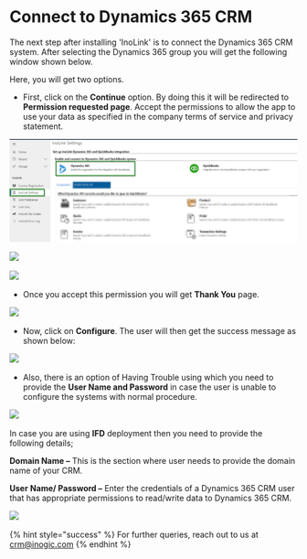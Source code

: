 # Connect to Dynamics 365 CRM

The next step after installing 'InoLink' is to connect the Dynamics 365 CRM system. After selecting the Dynamics 365 group you will get the following window shown below.&#x20;

Here, you will get two options.

* First, click on the **Continue** option. By doing this it will be redirected to **Permission requested page**. Accept the permissions to allow the app to use your data as specified in the company terms of service and privacy statement.

![](<../../../.gitbook/assets/Conn to CRM.png>)

![](<../../../.gitbook/assets/Connect CRM\_1.png>)

![](../../../.gitbook/assets/Connect\_1.png)

* Once you accept this permission you will get **Thank You** page.

![](<../../../.gitbook/assets/Connect CRM\_3.png>)

* Now, click on **Configure**. The user will then get the success message as shown below:

![](<../../../.gitbook/assets/Connect CRM\_4.png>)

* Also, there is an option of Having Trouble using which you need to provide the **User Name and Password** in case the user is unable to configure the systems with normal procedure.&#x20;

![](<../../../.gitbook/assets/Connect CRM\_5.png>)

In case you are using **IFD** deployment then you need to provide the following details;&#x20;

**Domain Name –** This is the section where user needs to provide the domain name of your CRM.&#x20;

**User** **Name/ Password –** Enter the credentials of a Dynamics 365 CRM user that has appropriate permissions to read/write data to Dynamics 365 CRM.

![](<../../../.gitbook/assets/Connect CRM\_6.png>)

{% hint style="success" %}
For further queries, reach out to us at [crm@inogic.com](mailto:crm@inogic.com)
{% endhint %}

